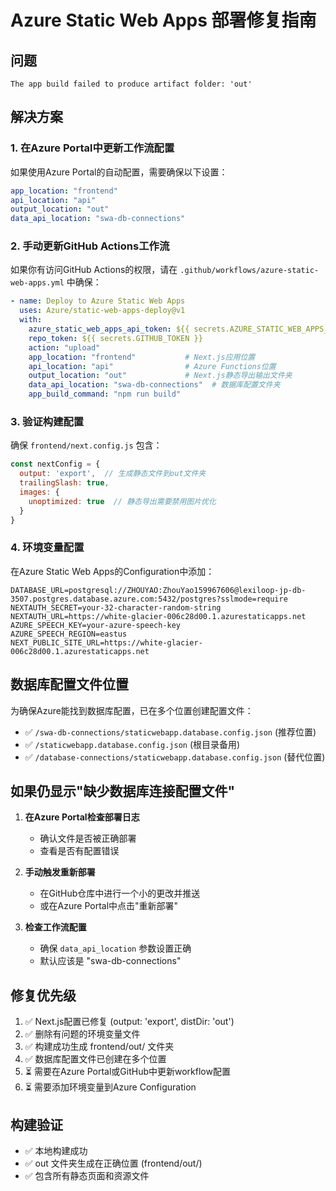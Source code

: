 # Azure Static Web Apps 部署修复指南

## 问题
`The app build failed to produce artifact folder: 'out'`

## 解决方案

### 1. 在Azure Portal中更新工作流配置
如果使用Azure Portal的自动配置，需要确保以下设置：

```yaml
app_location: "frontend"
api_location: "api"  
output_location: "out"
data_api_location: "swa-db-connections"
```

### 2. 手动更新GitHub Actions工作流
如果你有访问GitHub Actions的权限，请在 `.github/workflows/azure-static-web-apps.yml` 中确保：

```yaml
- name: Deploy to Azure Static Web Apps
  uses: Azure/static-web-apps-deploy@v1
  with:
    azure_static_web_apps_api_token: ${{ secrets.AZURE_STATIC_WEB_APPS_API_TOKEN }}
    repo_token: ${{ secrets.GITHUB_TOKEN }}
    action: "upload"
    app_location: "frontend"           # Next.js应用位置
    api_location: "api"                # Azure Functions位置
    output_location: "out"             # Next.js静态导出输出文件夹
    data_api_location: "swa-db-connections"  # 数据库配置文件夹
    app_build_command: "npm run build"
```

### 3. 验证构建配置
确保 `frontend/next.config.js` 包含：
```javascript
const nextConfig = {
  output: 'export',  // 生成静态文件到out文件夹
  trailingSlash: true,
  images: { 
    unoptimized: true  // 静态导出需要禁用图片优化
  }
}
```

### 4. 环境变量配置
在Azure Static Web Apps的Configuration中添加：
```
DATABASE_URL=postgresql://ZHOUYAO:ZhouYao159967606@lexiloop-jp-db-3507.postgres.database.azure.com:5432/postgres?sslmode=require
NEXTAUTH_SECRET=your-32-character-random-string
NEXTAUTH_URL=https://white-glacier-006c28d00.1.azurestaticapps.net
AZURE_SPEECH_KEY=your-azure-speech-key
AZURE_SPEECH_REGION=eastus
NEXT_PUBLIC_SITE_URL=https://white-glacier-006c28d00.1.azurestaticapps.net
```

## 数据库配置文件位置
为确保Azure能找到数据库配置，已在多个位置创建配置文件：
- ✅ `/swa-db-connections/staticwebapp.database.config.json` (推荐位置)
- ✅ `/staticwebapp.database.config.json` (根目录备用)
- ✅ `/database-connections/staticwebapp.database.config.json` (替代位置)

## 如果仍显示"缺少数据库连接配置文件"
1. **在Azure Portal检查部署日志**
   - 确认文件是否被正确部署
   - 查看是否有配置错误

2. **手动触发重新部署**
   - 在GitHub仓库中进行一个小的更改并推送
   - 或在Azure Portal中点击"重新部署"

3. **检查工作流配置**
   - 确保 `data_api_location` 参数设置正确
   - 默认应该是 "swa-db-connections"

## 修复优先级
1. ✅ Next.js配置已修复 (output: 'export', distDir: 'out')
2. ✅ 删除有问题的环境变量文件
3. ✅ 构建成功生成 frontend/out/ 文件夹
4. ✅ 数据库配置文件已创建在多个位置
5. ⏳ 需要在Azure Portal或GitHub中更新workflow配置
6. ⏳ 需要添加环境变量到Azure Configuration

## 构建验证
- ✅ 本地构建成功
- ✅ out 文件夹生成在正确位置 (frontend/out/)
- ✅ 包含所有静态页面和资源文件